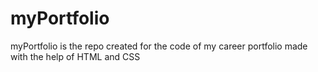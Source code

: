 # myPortfolio
myPortfolio is the repo created for the code of my career portfolio made with the help of HTML and CSS
